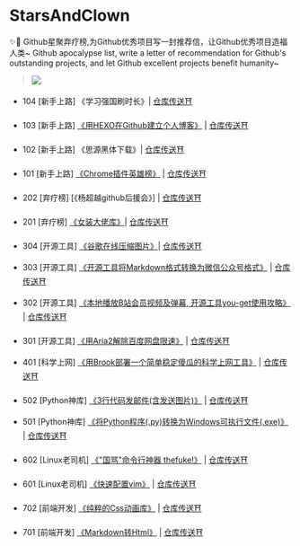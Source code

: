 # StarsAndClown

✨🤡 Github星聚弃疗榜,为Github优秀项目写一封推荐信，让Github优秀项目造福人类~ Github apocalypse list, write a letter of recommendation for Github's outstanding projects, and let Github excellent projects benefit humanity~

> ![](https://upload-images.jianshu.io/upload_images/3203841-bfb9c8d9fbcf3958.png?imageMogr2/auto-orient/strip|imageView2/2/w/1240)

* 104 \[新手上路\] 《学习强国刷时长》\| [仓库传送⛩](https://github.com/fuck-xuexiqiangguo/Fuck-XueXiQiangGuo)

* 103 \[新手上路\]  [《用HEXO在Github建立个人博客》](用HEXO在Github建立个人博客) \|  [仓库传送⛩](https://github.com/hexojs/hexo)

* 102 \[新手上路\]  《思源黑体下载》\|  [仓库传送⛩](https://github.com/adobe-fonts/source-han-sans)

* 101 \[新手上路\]  [《Chrome插件英雄榜》](https://www.jianshu.com/p/b216415c753c) \|  [仓库传送⛩](https://github.com/zhaoolee/ChromeAppHeroes)

* 202 \[弃疗榜\] \[《杨超越github后援会》\] \| [仓库传送⛩](https://github.com/ccyyycy)

* 201 \[弃疗榜\]  [《女装大佬库》](https://www.jianshu.com/p/ea4b6c71ac13)\| [仓库传送⛩](https://github.com/daneden/animate.css)

* 304 \[开源工具\] [《谷歌在线压缩图片》](https://squoosh.app/)\| [仓库传送⛩](https://github.com/GoogleChromeLabs/squoosh/)

* 303 \[开源工具\] [《开源工具将Markdown格式转换为微信公众号格式》](https://www.jianshu.com/p/ebeeea770b81) \|  [仓库传送⛩](https://github.com/lyricat/wechat-format)

* 302 \[开源工具\]  [《本地播放B站会员视频及弹幕, 开源工具you-get使用攻略》](https://www.jianshu.com/p/14d512257264) \| [仓库传送⛩](https://github.com/soimort/you-get)

* 301 \[开源工具\]  [《用Aria2解除百度网盘限速》](https://www.jianshu.com/p/8eeb1da6171e) \| [仓库传送⛩](https://www.jianshu.com/p/8eeb1da6171e)

* 401 \[科学上网\]  [《用Brook部署一个简单稳定傻瓜的科学上网工具》](https://zhaoolee.gitbooks.io/chrome/content/yong-brook-bu-shu-yi-ge-jian-dan-wen-ding-sha-gua-de-ke-xue-shang-wang-gong-ju.html) \| [仓库传送⛩](https://github.com/txthinking/brook)

* 502 \[Python神库\]  [《3行代码发邮件\(含发送图片\)》](https://www.jianshu.com/p/1be807735914)  \|  [仓库传送⛩](https://github.com/kootenpv/yagmail)

* 501 \[Python神库\]  [《将Python程序\(.py\)转换为Windows可执行文件\(.exe\)》](https://www.jianshu.com/p/64cb9108a7c6) \| [仓库传送⛩](https://github.com/pyinstaller/pyinstaller)

* 602 \[Linux老司机\] [《"国骂"命令行神器 thefuke!》](https://www.jianshu.com/p/1415af160a22) \| [仓库传送⛩](https://github.com/nvbn/thefuck)

* 601 \[Linux老司机\]  [《快速配置vim》](https://www.jianshu.com/p/33eea78b7bad) \| [仓库传送⛩](https://github.com/ma6174/vim-deprecated)

* 702 \[前端开发\]  [《纯粹的Css动画库》](https://www.jianshu.com/p/85725d376d1d) \| [仓库传送⛩](https://github.com/daneden/animate.css)

* 701 \[前端开发\]  [《Markdown转Html》](https://www.jianshu.com/p/a57114bd9380) \| [仓库传送⛩](https://github.com/showdownjs/showdown)



